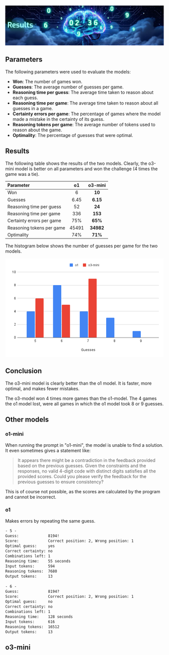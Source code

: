 ![](/img/results_header.png)

## Parameters

The following parameters were used to evaluate the models:

- **Won**: The number of games won.
- **Guesses**: The average number of guesses per game.
- **Reasoning time per guess**: The average time taken to reason about each guess.
- **Reasoning time per game**: The average time taken to reason about all guesses in a game.
- **Certainty errors per game**: The percentage of games where the model made a mistake in the certainty of its guess.
- **Reasoning tokens per game**: The average number of tokens used to reason about the game.
- **Optimality**: The percentage of guesses that were optimal.





## Results

The following table shows the results of the two models. Clearly, the o3-mini model is better on all parameters and won the challenge (4 times the game was a tie).

| Parameter | o1 | o3-mini |
| :--- | :---: | :---: |
| Won | 6 | **10** |
| Guesses | 6.45 | **6.15** |
| Reasoning time per guess | 52 | **24** |
| Reasoning time per game | 336 | **153** |
| Certainty errors per game | 75% | **65%** |
| Reasoning tokens per game | 45491 | **34982** |
| Optimality | 74% | **71%** |

The histogram below shows the number of guesses per game for the two models.

![](/img/guesses_histogram.png)

## Conclusion

The o3-mini model is clearly better than the o1 model. It is faster, more optimal, and makes fewer mistakes.

The o3-model won 4 times more games than the o1-model. The 4 games the o1 model lost, were all games in which the o1 model took 8 or 9 guesses.




## Other models

### o1-mini

When running the prompt in "o1-mini", the model is unable to find a solution. It even sometimes gives a statement like:

> It appears there might be a contradiction in the feedback provided based on the previous guesses. Given the constraints and the responses, no valid 4-digit code with distinct digits satisfies all the provided scores. Could you please verify the feedback for the previous guesses to ensure consistency?

This is of course not possible, as the scores are calculated by the program and cannot be incorrect.

### o1

Makes errors by repeating the same guess.

```
- 5 -
Guess:             8194!
Score:             Correct position: 2, Wrong position: 1
Optimal guess:     yes
Correct certainty: no
Combinations left: 1
Reasoning time:    55 seconds
Input tokens:      594
Reasoning tokens:  7680
Output tokens:     13

- 6 -
Guess:             8194?
Score:             Correct position: 2, Wrong position: 1
Optimal guess:     no
Correct certainty: no
Combinations left: 1
Reasoning time:    128 seconds
Input tokens:      616
Reasoning tokens:  16512
Output tokens:     13
```

## o3-mini